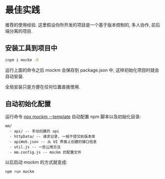 # 最佳实践
推荐的使用经验. 这里假设你所开发的项目是一个基于版本控制的, 多人协作, 前后端分离的项目.

## 安装工具到项目中
``` sh
cnpm i mockm -D
```

运行上面的命令之后 mockm 会保存到 package.json 中, 这样初始化项目时就会自动安装.

全局安装只是方便在任何位置直接使用.

## 自动初始化配置
运行命令 [npx mockm --template](../config/cli.md#template) 自动配置 npm 脚本以及初始化目录:

```
mm/
  - api/ -- 手动创建的 api
  - httpData/ -- 请求记录, 一般不提交到版本库
  - apiWeb.json -- 从 UI 界面上创建的接口信息
  - util.js -- 一些公用方法
  - mm.config.js -- mockm 的配置文件
```

以后启动 mockm 的方式就变成:

``` sh
npm run mockm
```
